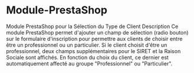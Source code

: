 ﻿# Module-PrestaShop
Module PrestaShop pour la Sélection du Type de Client
Description
Ce module PrestaShop permet d'ajouter un champ de sélection (radio bouton) sur le formulaire d'inscription pour permettre aux clients de choisir entre être un professionnel ou un particulier. Si le client choisit d'être un professionnel, deux champs supplémentaires pour le SIRET et la Raison Sociale sont affichés. En fonction du choix du client, ce dernier est automatiquement affecté au groupe "Professionnel" ou "Particulier".

